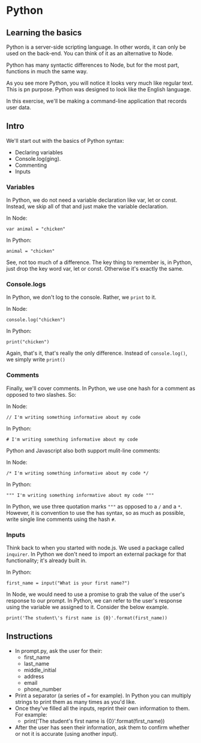 # Python

## Learning the basics

Python is a server-side scripting language. In other words, it can only be used on the back-end. You can think of it as an alternative to Node.

Python has many syntactic differences to Node, but for the most part, functions in much the same way.

As you see more Python, you will notice it looks very much like regular text. This is pn purpose. Python was designed to look like the English language.

In this exercise, we'll be making a command-line application that records user data.

## Intro

We'll start out with the basics of Python syntax:
- Declaring variables
- Console.log(ging).
- Commenting
- Inputs

### Variables
In Python, we do not need a variable declaration like var, let or const. Instead, we skip all of that and just make the variable declaration. 

In Node:
```
var animal = "chicken"
```

In Python:
```
animal = "chicken"
```

See, not too much of a difference. The key thing to remember is, in Python, just drop the key word var, let or const. Otherwise it's exactly the same.

### Console.logs
In Python, we don't log to the console. Rather, we `print` to it.

In Node:
```
console.log("chicken")
```

In Python:
```
print("chicken")
```

Again, that's it, that's really the only difference. Instead of `console.log()`, we simply write `print()`


### Comments
Finally, we'll cover comments. In Python, we use one hash for a comment as opposed to two slashes. So:


In Node:
```
// I'm writing something informative about my code
```

In Python:
```
# I'm writing something informative about my code
```

Python and Javascript also both support mulit-line comments:

In Node:
```
/* I'm writing something informative about my code */
```

In Python:
```
""" I'm writing something informative about my code """
```

In Python, we use three quotation marks `"""` as opposed to a `/` and a `*`. However, it is convention to use the has syntax, so as much as possible, write single line comments using the hash `#`.


### Inputs
Think back to when you started with node.js. We used a package called `inquirer`. In Python we don't need to import an external package for that functionality; it's already built in.

In Python:
```
first_name = input("What is your first name?")
``` 

In Node, we would need to use a promise to grab the value of the user's response to our prompt. In Python, we can refer to the user's response using the variable we assigned to it. Consider the below example.

```
print('The student\'s first name is {0}'.format(first_name))
```


## Instructions
- In prompt.py, ask the user for their: 
  - first_name
  - last_name
  - middle_initial
  - address
  - email
  - phone_number 
- Print a separator (a series of `=` for example). In Python you can multiply strings to print them as many times as you'd like.   
- Once they've filled all the inputs, reprint their own information to them. For example:
  - print('The student\'s first name is {0}'.format(first_name))
- After the user has seen their information, ask them to confirm whether or not it is accurate (using another input).
